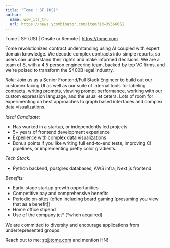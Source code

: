 ```yaml
---
title: "Tome : SF (US)"
author:
  name: wow_its_tru
  url: https://news.ycombinator.com/item?id=39566052
---
```

Tome | SF (US) | Onsite or Remote | <a href="https:&#x2F;&#x2F;tome.com" rel="nofollow">https:&#x2F;&#x2F;tome.com</a>

Tome revolutionizes contract understanding using AI coupled with expert domain knowledge. We decode complex contracts into simple reports, so users can understand their rights and make informed decisions. We are a team of 8, with a 4.5 person engineering team, backed by top VC firms, and we&#x27;re poised to transform the $400B legal industry.

*Role*: Join us as a Senior Frontend&#x2F;Full Stack Engineer to build out our customer facing UI as well as our suite of internal tools for labeling contracts, writing prompts, viewing prompt performance, working with our custom expression language, and the usual et cetera. Lots of room for experimenting on best approaches to graph based interfaces and complex data visualizations.

*Ideal Candidate:*

- Has worked in a startup, or independently led projects
- 5+ years of frontend development experience
- Experience with complex data visualizations
- Bonus points if you like writing full end-to-end tests, improving CI pipelines, or implementing pretty color gradients.

*Tech Stack:*

- Python backend, postgres databases, AWS infra, Next.js frontend

*Benefits:*

- Early-stage startup growth opportunities
- Competitive pay and comprehensive benefits
- Periodic on-sites (often including board gaming [presuming you view that as a benefit])
- Home office stipend
- Use of the company jet* (*when acquired)

We are committed to diversity and encourage applications from underrepresented groups.

Reach out to me: st@tome.com and mention HN!
